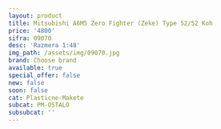 ```yaml
---
layout: product
title: Mitsubishi A6M5 Zero Fighter (Zeke) Type 52/52 Koh
price: '4800'
sifra: 09070
desc: 'Razmera 1:48'
img_path: /assets/img/09070.jpg
brand: Choose brand
available: true
special_offer: false
new: false
soon: false
cat: Plasticne-Makete
subcat: PM-OSTALO
subsubcat: ''
---
```


